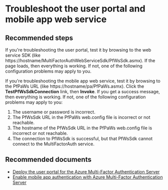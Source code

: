 <properties
	pageTitle="MFA Server (On-premises)/User portal"
	description="MFA Server (On-premises)/User portal"
	service="microsoft.aad"
	resource="Microsoft_AAD_IAM"
	authors="kgremban"
	displayOrder="220"
	selfHelpType="resource"
	supportTopicIds=""
	resourceTags="mfa_overview"
	productPesIds=""
	cloudEnvironments="public"
	articleId="d05af26c-effe-4dd8-9914-9047d4f785f4"
	ownershipId="AzureIdentity_User"
/>

# Troubleshoot the user portal and mobile app web service

## **Recommended steps**

If you're troubleshooting the user portal, test it by browsing to the web service SDK (like https://hostname/MultiFactorAuthWebServiceSdk/PfWsSdk.asmx). If the page loads, then everything is working. If not, one of the following configuration problems may apply to you.

If you're troubleshooting the mobile app web service, test it by browsing to the PfPaWs URL (like https://hostname/pa/PfPaWs.asmx). Click the **TestPfWsSdkConnection** link, then **Invoke**. If you get a success message, then everything is working. If not, one of the following configuration problems may apply to you:

1. The username or password is incorrect.
2. The PfWsSdk URL in the PfPaWs web.config file is incorrect or not reachable.
3. The hostname of the PfWsSdk URL in the PfPaWs web.config file is incorrect or not reachable.
4. The connection to PfWsSdk is successful, but that PfWsSdk cannot connect to the MultiFactorAuth service.

## **Recommended documents**

- [Deploy the user portal for the Azure Multi-Factor Authentication Server](https://docs.microsoft.com/azure/multi-factor-authentication/multi-factor-authentication-get-started-portal)  
- [Enable mobile app authentication with Azure Multi-Factor Authentication Server](https://docs.microsoft.com/azure/multi-factor-authentication/multi-factor-authentication-get-started-server-webservice)  
